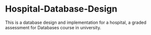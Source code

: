 # Hospital-Database-Design
This is a database design and implementation for a hospital, a graded assessment for Databases course in university.
